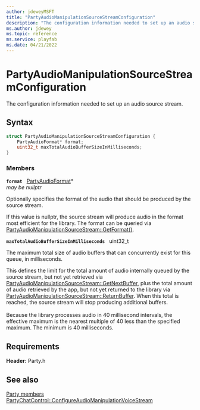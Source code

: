 ```yaml
---
author: jdeweyMSFT
title: "PartyAudioManipulationSourceStreamConfiguration"
description: "The configuration information needed to set up an audio source stream."
ms.author: jdewey
ms.topic: reference
ms.service: playfab
ms.date: 04/21/2022
---
```


# PartyAudioManipulationSourceStreamConfiguration  

The configuration information needed to set up an audio source stream.  

## Syntax  
  
```cpp
struct PartyAudioManipulationSourceStreamConfiguration {  
    PartyAudioFormat* format;  
    uint32_t maxTotalAudioBufferSizeInMilliseconds;  
}  
```
  
### Members  
  
**`format`** &nbsp; [PartyAudioFormat](partyaudioformat.md)*  
*may be nullptr*  
  
Optionally specifies the format of the audio that should be produced by the source stream.
  
If this value is nullptr, the source stream will produce audio in the format most efficient for the library. The format can be queried via [PartyAudioManipulationSourceStream::GetFormat()](../classes/PartyAudioManipulationSourceStream/methods/partyaudiomanipulationsourcestream_getformat.md).
  
**`maxTotalAudioBufferSizeInMilliseconds`** &nbsp; uint32_t  
  
The maximum total size of audio buffers that can concurrently exist for this queue, in milliseconds.
  
This defines the limit for the total amount of audio internally queued by the source stream, but not yet retrieved via [PartyAudioManipulationSourceStream::GetNextBuffer](../classes/PartyAudioManipulationSourceStream/methods/partyaudiomanipulationsourcestream_getnextbuffer.md), plus the total amount of audio retrieved by the app, but not yet returned to the library via [PartyAudioManipulationSourceStream::ReturnBuffer](../classes/PartyAudioManipulationSourceStream/methods/partyaudiomanipulationsourcestream_returnbuffer.md). When this total is reached, the source stream will stop producing additional buffers. <br /><br /> Because the library processes audio in 40 millisecond intervals, the effective maximum is the nearest multiple of 40 less than the specified maximum. The minimum is 40 milliseconds.
  
  
## Requirements  
  
**Header:** Party.h
  
## See also  
[Party members](../party_members.md)  
[PartyChatControl::ConfigureAudioManipulationVoiceStream](../classes/PartyChatControl/methods/partychatcontrol_configureaudiomanipulationvoicestream.md)
  
  
